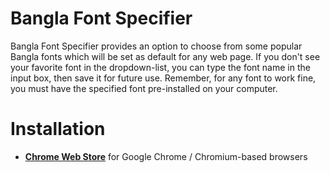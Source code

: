 # Bangla Font Specifier

Bangla Font Specifier provides an option to choose from some popular Bangla fonts which will be set as default for any web page. If you don't see your favorite font in the dropdown-list, you can type the font name in the input box, then save it for future use. Remember, for any font to work fine, you must have the specified font pre-installed on your computer.

# Installation

* [**Chrome Web Store**](https://chrome.google.com/webstore/detail/bangla-font-specifier/cdmlbdljbmkiebfhggnejlcdamjpmeop "Google Chrome") for Google Chrome / Chromium-based browsers

